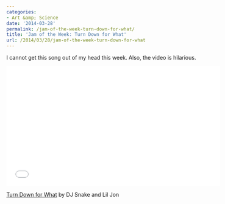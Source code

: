 ```yaml
---
categories:
- Art &amp; Science
date: '2014-03-28'
permalink: /jam-of-the-week-turn-down-for-what/
title: 'Jam of the Week: Turn Down for What'
url: /2014/03/28/jam-of-the-week-turn-down-for-what
---
```


I cannot get this song out of my head this week. Also, the video is hilarious.

<iframe width="560" height="315" src="//www.youtube.com/embed/HMUDVMiITOU" frameborder="0" allowfullscreen></iframe>

<a href="https://www.youtube.com/watch?v=HMUDVMiITOU">Turn Down for What</a> by DJ Snake and Lil Jon